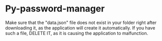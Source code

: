 # Py-password-manager

Make sure that the "data.json" file does not exist in your folder right after downloading it, as the application will create it automatically. If you have such a file, DELETE IT, as it is causing the application to malfunction.
